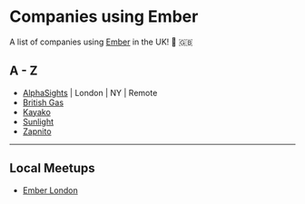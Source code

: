 # Companies using Ember

A list of companies using [Ember](https://emberjs.com/) in the UK! 🐹 🇬🇧

## A - Z

- [AlphaSights](https://engineering.alphasights.com) | London | NY | Remote
- [British Gas](http://www.britishgas.co.uk/)
- [Kayako](https://www.kayako.com/)
- [Sunlight](https://www.sunlight.is/)
- [Zapnito](https://zapnito.com)

---

## Local Meetups

- [Ember London](http://emberlondon.com/)
